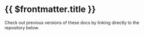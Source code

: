# {{ $frontmatter.title }}

Check out previous versions of these docs by linking directly to the repository below.

<VersionsList :versions="$frontmatter.versionsData" :edge-version="$frontmatter.edgeVersion" />
